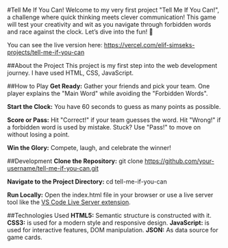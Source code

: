 #Tell Me If You Can!
Welcome to my very first project "Tell Me If You Can!", a challenge where quick thinking meets clever communication! This game will test your creativity and wit as you navigate through forbidden words and race against the clock. Let’s dive into the fun! 🚀

You can see the live version here: https://vercel.com/elif-simseks-projects/tell-me-if-you-can

##About the Project
This project is my first step into the web development journey. I have used HTML, CSS, JavaScript.

##How to Play
**Get Ready:** Gather your friends and pick your team. One player explains the "Main Word" while avoiding the "Forbidden Words".

**Start the Clock:** You have 60 seconds to guess as many points as possible.

**Score or Pass:** Hit "Correct!" if your team guesses the word.
Hit "Wrong!" if a forbidden word is used by mistake.
Stuck? Use "Pass!" to move on without losing a point.

**Win the Glory:** Compete, laugh, and celebrate the winner!

##Development
**Clone the Repository:**
git clone https://github.com/your-username/tell-me-if-you-can.git

**Navigate to the Project Directory:**
cd tell-me-if-you-can

**Run Locally:**
Open the index.html file in your browser or use a live server tool like the [VS Code Live Server extension](https://github.com/ritwickdey/vscode-live-server-plus-plus).

##Technologies Used
**HTML5:** Semantic structure is constructed with it.
**CSS3:** is used for a modern style and responsive design.
**JavaScript:** is used for interactive features, DOM manipulation.
**JSON:** As data source for game cards.
